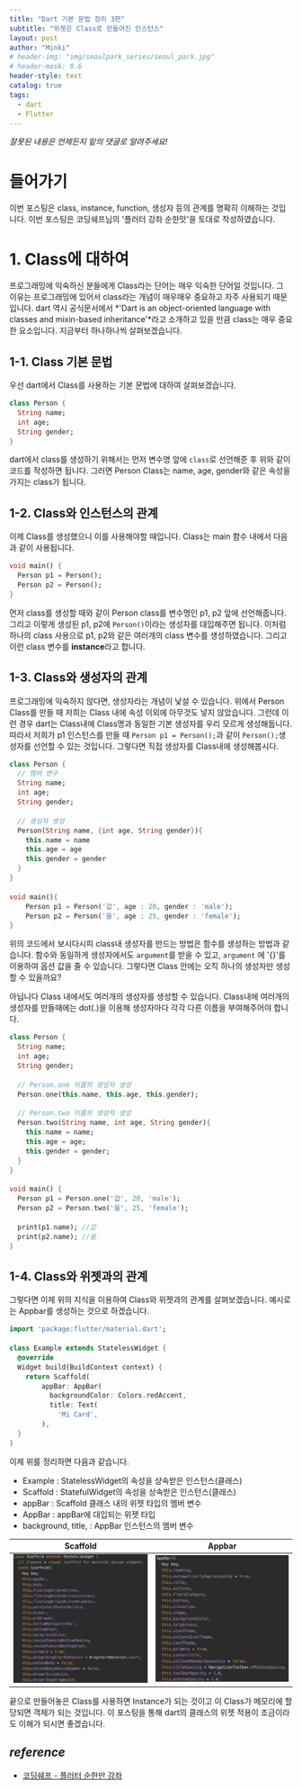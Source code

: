 ```yaml
---
title: "Dart 기본 문법 정리 3편"
subtitle: "위젯은 Class로 만들어진 인스턴스"
layout: post
author: "Minki"
# header-img: "img/seoulpark_series/seoul_park.jpg"
# header-mask: 0.6
header-style: text
catalog: true
tags:
  - dart
  - Flutter
---
```


*잘못된 내용은 언제든지 밑의 댓글로 알려주세요!*

# 들어가기

이번 포스팅은 class, instance, function, 생성자 등의 관계를 명확히 이해하는 것입니다.
이번 포스팅은 코딩쉐프님의 '플러터 강좌 순한맛'을 토대로 작성하였습니다.

# 1. Class에 대하여

프로그래밍에 익숙하신 분들에게 Class라는 단어는 매우 익숙한 단어일 것입니다. 그 이유는 프로그래밍에 있어서 class라는 개념이 매우매우 중요하고 자주 사용되기 때문입니다. dart 역시 공식문서에서 *'Dart is an object-oriented language with classes and mixin-based inheritance'*라고 소개하고 있을 만큼 class는 매우 중요한 요소입니다. 지금부터 하나하나씩 살펴보겠습니다.

## 1-1. Class 기본 문법

우선 dart에서 Class를 사용하는 기본 문법에 대하여 살펴보겠습니다.

```dart
class Person {
  String name;
  int age;
  String gender;
}
```

dart에서 class를 생성하기 위해서는 먼저 변수명 앞에 `class`로 선언해준 후 위와 같이 코드를 작성하면 됩니다. 그러면 Person Class는 name, age, gender와 같은 속성을 가지는
class가 됩니다.

## 1-2. Class와 인스턴스의 관계

이제 Class를 생성했으니 이를 사용해야할 때입니다. Class는 main 함수 내에서 다음과 같이 사용됩니다.

```dart
void main() {
  Person p1 = Person();
  Person p2 = Person();
}
```

먼저 class를 생성할 때와 같이 Person class를 변수명인 p1, p2 앞에 선언해줍니다. 그리고 이렇게 생성된 p1, p2에 `Person()`이라는 생성자를 대입해주면 됩니다.
이처럼 하나의 class 사용으로 p1, p2와 같은 여러개의 class 변수를 생성하였습니다. 그리고 이런 class 변수를 **instance**라고 합니다.

## 1-3. Class와 생성자의 관계

프로그래밍에 익숙하지 않다면, 생성자라는 개념이 낯설 수 있습니다. 위에서 Person Class를 만들 때 저희는 Class 내에 속성 이외에 아무것도 넣지 않았습니다.
그런데 이런 경우 dart는 Class내에 Class명과 동일한 기본 생성자를 우리 모르게 생성해둡니다. 따라서 저희가 p1 인스턴스를 만들 때 `Person p1 = Person();`과 같이
`Person();`생성자를 선언할 수 있는 것입니다. 그렇다면 직접 생성자를 Class내에 생성해봅시다.

```dart
class Person {
  // 멤버 변수
  String name;
  int age;
  String gender;

  // 생성자 생성
  Person(String name, {int age, String gender}){
    this.name = name
    this.age = age
    this.gender = gender
  }
}

void main(){
    Person p1 = Person('갑', age : 20, gender : 'male');
    Person p2 = Person('을', age : 25, gender : 'female');
}
```

위의 코드에서 보시다시피 class내 생성자를 만드는 방법은 함수를 생성하는 방법과 같습니다. 함수와 동일하게 생성자에서도 `argument`를 받을 수 있고, `argument`
에 '{}'를 이용하여 옵션 값을 줄 수 있습니다. 그렇다면 Class 안에는 오직 하나의 생성자만 생성할 수 있을까요?  

아닙니다 Class 내에서도 여러개의 생성자를 생성할 수 있습니다. Class내에 여러개의 생성자를 만들때에는 dot(.)을 이용해 생성자마다 각각 다른 이름을 부여해주어야 합니다.

```dart
class Person {
  String name;
  int age;
  String gender;

  // Person.one 이름의 생성자 생성
  Person.one(this.name, this.age, this.gender);
  
  // Person.two 이름의 생성자 생성
  Person.two(String name, int age, String gender){
    this.name = name;
    this.age = age;
    this.gender = gender;
  }
}

void main() {
  Person p1 = Person.one('갑', 20, 'male');
  Person p2 = Person.two('을', 25, 'female');

  print(p1.name); //갑
  print(p2.name); //을
}
```

## 1-4. Class와 위젯과의 관계

그렇다면 이제 위의 지식을 이용하여 Class와 위젯과의 관계를 살펴보겠습니다. 예시로는 Appbar를 생성하는 것으로 하겠습니다.

```dart
import 'package:flutter/material.dart';

class Example extends StatelessWidget {
  @override
  Widget build(BuildContext context) {
    return Scaffold(
        appBar: AppBar(
          backgroundColor: Colors.redAccent,
          title: Text(
            'Mi Card',
        ),
  }
}
```

이제 위를 정리하면 다음과 같습니다.
* Example : StatelessWidget의 속성을 상속받은 인스턴스(클래스)
* Scaffold : StatefulWidget의 속성을 상속받은 인스턴스(클래스)
* appBar : Scaffold 클래스 내의 위젯 타입의 멤버 변수
* AppBar : appBar에 대입되는 위젯 타입
* background, title, : AppBar 인스턴스의 멤버 변수 

Scaffold         | Appbar
:-------------------------:|:-------------------------:
<img src="/img/dart/post3/sccafold.png" style="width: 400px;"/>  |  <img src="/img/dart/post3/appbar.png" style="width: 400px;"/>

끝으로 만들어놓은 Class를 사용하면 Instance가 되는 것이고 이 Class가 메모리에 할당되면 객체가 되는 것입니다. 
이 포스팅을 통해 dart의 클래스의 위젯 적용이 조금이라도 이해가 되시면 좋겠습니다.

## *reference*
* [코딩쉐프 - 플러터 순한만 강좌](https://www.youtube.com/watch?v=DXMKK6-957I&list=PLQt_pzi-LLfpcRFhWMywTePfZ2aPapvyl&index=13)


